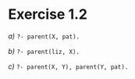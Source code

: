 # Exercise 1.2

_a)_ `?- parent(X, pat).`

_b)_ `?- parent(liz, X).`

_c)_ `?- parent(X, Y), parent(Y, pat).`
